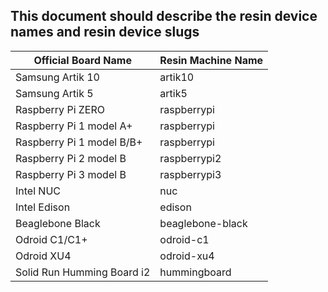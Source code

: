 ## This document should describe the resin device names and resin device slugs

| Official Board Name        | Resin Machine Name |
|----------------------------|--------------------|
| Samsung Artik 10           | artik10            |
| Samsung Artik 5            | artik5             |
| Raspberry Pi ZERO          | raspberrypi        |
| Raspberry Pi 1 model A+    | raspberrypi        |
| Raspberry Pi 1 model B/B+  | raspberrypi        |
| Raspberry Pi 2 model B     | raspberrypi2       |
| Raspberry Pi 3 model B     | raspberrypi3       |
| Intel NUC                  | nuc                |
| Intel Edison               | edison             |
| Beaglebone Black           | beaglebone-black   |
| Odroid C1/C1+              | odroid-c1          |
| Odroid XU4                 | odroid-xu4         |
| Solid Run Humming Board i2 | hummingboard       |


<!-- old-slug           |   machine 						|	 new-slug
-------------     ------------           ------------
artik10           artik10                artik10
artik5            artik5                 artik5
beaglebone-black  beaglebone             beaglebone-black
hummingboard      cubox-i                hummingboard
intel-edison      edison                 edison
intel-nuc         intel-corei7-64        nuc
nitrogen6x        nitrogen6x             nitrogen6x
odroid-c1         odroid-c1              odroid-c1
odroid-xu4        odroid-ux3             odroid-xu4
parallella        parallella-hdmi-resin  parallella
raspberry-pi      raspberrypi            raspberrypi
raspberry-pi2     raspberrypi2           raspberrypi2
raspberrypi3      raspberrypi3           raspberrypi3
ts4900            ts4900                 ts4900
ts7700            ts7700                 ts7700
via-vab820-quad   vab820-quad            vab820-quad
zynq-xz702        zc702-zynq7            zc702-zynq7 -->
